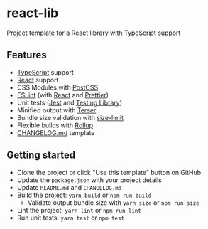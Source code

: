 # react-lib

Project template for a React library with TypeScript support

## Features

- [TypeScript](https://www.typescriptlang.org/) support
- [React](https://reactjs.org/) support
- CSS Modules with [PostCSS](https://postcss.org/)
- [ESLint](https://eslint.org/) (with [React](https://reactjs.org/) and [Prettier](https://prettier.io/))
- Unit tests ([Jest](https://jestjs.io/) and [Testing Library](https://testing-library.com/))
- Minified output with [Terser](https://terser.org/)
- Bundle size validation with [size-limit](https://github.com/ai/size-limit)
- Flexible builds with [Rollup](https://www.rollupjs.org/)
- [CHANGELOG.md](https://keepachangelog.com/en/1.0.0/) template

## Getting started

- Clone the project or click "Use this template" button on GitHub
- Update the `package.json` with your project details
- Update `README.md` and `CHANGELOG.md`
- Build the project: `yarn build` or `npm run build`
  - Validate output bundle size with `yarn size` or `npm run size`
- Lint the project: `yarn lint` or `npm run lint`
- Run unit tests: `yarn test` or `npm test`
